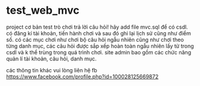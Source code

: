 # test_web_mvc
project cơ bản test trò chơi trả lời câu hỏi!
hãy add file mvc.sql để có csdl.
có đăng kí tài khoản, tiến hành chơi và sau đó ghi lại lịch sử cũng như điểm số.
có các mục chơi như chơi bộ câu hỏi ngẫu nhiên cũng như chơi theo từng danh mục, các câu hỏi được sắp xếp hoàn toàn ngẫu nhiên lấy từ trong csdl và k thể trùng trong quá trình chơi.
site admin bao gồm các chức năng quản lí tài khoản, câu hỏi, danh mục.

các thông tin khác vui lòng liên hệ fb https://www.facebook.com/profile.php?id=100028125669872
